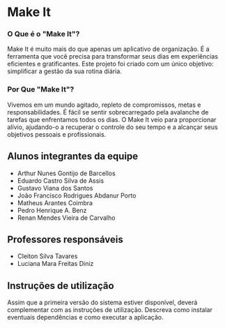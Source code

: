 # Make It
### O Que é o "Make It"?

Make It é muito mais do que apenas um aplicativo de organização. É a ferramenta que você precisa para transformar seus dias em experiências eficientes e gratificantes. Este projeto foi criado com um único objetivo: simplificar a gestão da sua rotina diária.

### Por Que "Make It"?

Vivemos em um mundo agitado, repleto de compromissos, metas e responsabilidades. É fácil se sentir sobrecarregado pela avalanche de tarefas que enfrentamos todos os dias. O Make It veio para proporcionar alívio, ajudando-o a recuperar o controle do seu tempo e a alcançar seus objetivos pessoais e profissionais.

## Alunos integrantes da equipe

* Arthur Nunes Gontijo de Barcellos
* Eduardo Castro Silva de Assis
* Gustavo Viana dos Santos
* João Francisco Rodrigues Abdanur Porto
* Matheus Arantes Coimbra
* Pedro Henrique A. Benz
* Renan Mendes Vieira de Carvalho

## Professores responsáveis

* Cleiton Silva Tavares
* Luciana Mara Freitas Diniz

## Instruções de utilização

Assim que a primeira versão do sistema estiver disponível, deverá complementar com as instruções de utilização. Descreva como instalar eventuais dependências e como executar a aplicação.
